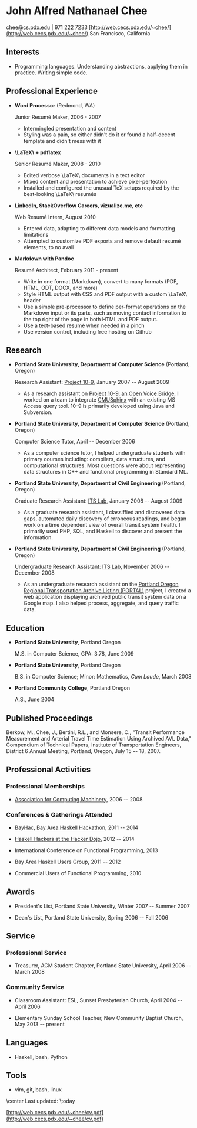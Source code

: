 John Alfred Nathanael Chee
===============

[chee@cs.pdx.edu](mailto:chee@cs.pdx.edu) | 971 222 7233
[http://web.cecs.pdx.edu/~chee/](http://web.cecs.pdx.edu/~chee/)
San Francisco, California

Interests
---------

*   Programming languages. Understanding abstractions, applying them in practice. Writing simple code.


Professional Experience
---------------

*   **Word Processor** (Redmond, WA)

    Junior Resumé Maker, 2006 - 2007

    -   Intermingled presentation and content
    -   Styling was a pain, so either didn't do it or found a half-decent
        template and didn't mess with it

*   **\LaTeX\ + pdflatex**

    Senior Resumé Maker, 2008 - 2010

    -   Edited verbose \LaTeX\ documents in a text editor
    -   Mixed content and presentation to achieve pixel-perfection
    -   Installed and configured the unusual TeX setups required by the
        best-looking \LaTeX\ resumés

*   **LinkedIn, StackOverflow Careers, vizualize.me, etc**

    Web Resumé Intern, August 2010

    -   Entered data, adapting to different data models and formatting
        limitations
    -   Attempted to customize PDF exports and remove default resumé elements,
        to no avail

*   **Markdown with Pandoc**

    Resumé Architect, February 2011 - present

    -   Write in one format (Markdown), convert to many formats (PDF, HTML, ODT,
        DOCX, and more)
    -   Style HTML output with CSS and PDF output with a custom \LaTeX\ header
    -   Use a simple pre-processor to define per-format operations on the
        Markdown input or its parts, such as moving contact information to the
        top right of the page in both HTML and PDF output.
    -   Use a text-based resumé when needed in a pinch
    -   Use version control, including free hosting on Github

Research
---------------
* **Portland State University, Department of Computer Science** (Portland, Oregon)

    Research Assistant: [Project 10-9](http://web.cecs.pdx.edu/~warren/project10-9/), January 2007 -- August 2009

    - As a research assistant on [Project 10-9, an Open Voice Bridge](http://wiki.cs.pdx.edu/10-9/), I worked on a team to integrate [CMUSphinx](http://cmusphinx.sourceforge.net/) with an existing MS Access query tool. 10-9 is primarily developed using Java and Subversion.

* **Portland State University, Department of Computer Science** (Portland, Oregon)

    Computer Science Tutor, April -- December 2006
    - As a computer science tutor, I helped undergraduate students with primary courses including: compilers, data structures, and computational structures. Most questions were about representing data structures in C++ and functional programming in Standard ML.

* **Portland State University, Department of Civil Engineering** (Portland, Oregon)

    Graduate Research Assistant: [ITS Lab](http://its.pdx.edu/), January 2008 -- August 2009

    - As a graduate research assistant, I classiffied and discovered data gaps, automated daily discovery of erroneous readings, and began work on a time dependent view of overall transit system health. I primarily used PHP, SQL, and Haskell to discover and present the information.

* **Portland State University, Department of Civil Engineering** (Portland, Oregon)

    Undergraduate Research Assistant: [ITS Lab](http://its.pdx.edu/), November 2006 -- December 2008
    - As an undergraduate research assistant on the [Portland Oregon Regional Transportation Archive Listing (PORTAL)](http://portal.its.pdx.edu/Portal/index.php/home/) project, I created a web application displaying archived public transit system data on a Google map. I also helped process, aggregate, and query traffic data.

## Education

*   **Portland State University**, Portland Oregon

    M.S. in Computer Science, GPA: 3.78, June 2009


*   **Portland State University**, Portland Oregon

    B.S. in Computer Science; Minor: Mathematics, _Cum Laude_, March 2008


*   **Portland Community College**, Portland Oregon

    A.S., June 2004

## Published Proceedings
Berkow, M., Chee, J., Bertini, R.L., and Monsere, C., "Transit Performance Measurement and Arterial
Travel Time Estimation Using Archived AVL Data," Compendium of Technical Papers, Institute of
Transportation Engineers, District 6 Annual Meeting, Portland, Oregon, July 15 -- 18, 2007.

## Professional Activities
### Professional Memberships
* [Association for Computing Machinery](http://www.acm.org), 2006 -- 2008

### Conferences & Gatherings Attended
* [BayHac, Bay Area Haskell Hackathon](http://www.haskell.org/haskellwiki/BayHac2014), 2011 -- 2014

* [Haskell Hackers at the Hacker Dojo](http://www.meetup.com/haskellhackersathackerdojo/), 2012 -- 2014

* International Conference on Functional Programming, 2013

* Bay Area Haskell Users Group, 2011 -- 2012

* Commercial Users of Functional Programming, 2010

## Awards

* President's List, Portland State University, Winter 2007 -- Summer 2007

* Dean's List, Portland State University, Spring 2006 -- Fall 2006

## Service

### Professional Service
* Treasurer, ACM Student Chapter, Portland State University, April 2006 -- March 2008

### Community Service
* Classroom Assistant: ESL, Sunset Presbyterian Church, April 2004 -- April 2006

* Elementary Sunday School Teacher, New Community Baptist Church, May 2013 -- present

Languages
------

*   Haskell, bash, Python


Tools
------

*   vim, git, bash, linux

\center Last updated: \today

[http://web.cecs.pdx.edu/~chee/cv.pdf](http://web.cecs.pdx.edu/~chee/cv.pdf)
